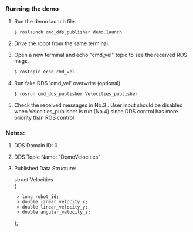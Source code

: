 ### Running the demo
1. Run the demo launch file.

    ```sh
    $ roslaunch cmd_dds_publisher demo.launch 
    ```
2. Drive the robot from the same terminal.

3. Open a new terminal and echo "cmd_vel" topic to see the received ROS msgs.

    ```sh
    $ rostopic echo cmd_vel
    ```
4. Run fake DDS 'cmd_vel' overwrite (optional).

    ```sh
    $ rosrun cmd_dds_publisher Velocities_publisher
    ```

5. Check the received messages in No.3 . User input should be disabled when Velocities_publisher is run (No.4) since DDS control has more priority than ROS control.


### Notes:
1. DDS Domain ID: 0

2. DDS Topic Name: "DemoVelocities"

3. Published Data Structure:

    struct Velocities  
    {  

        > long robot_id;  
        > double linear_velocity_x;  
        > double linear_velocity_y;  
        > double angular_velocity_z;  

    };  

